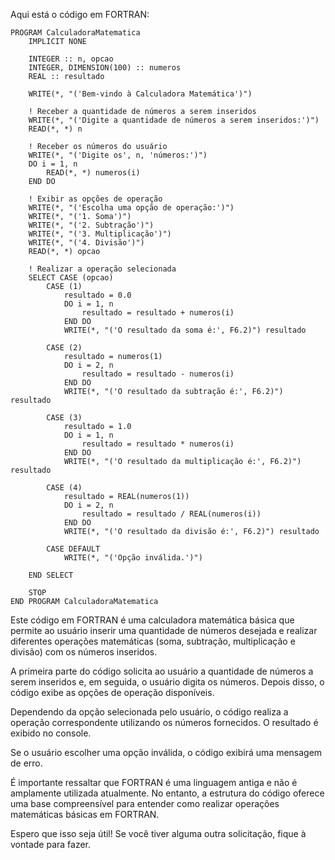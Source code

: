 Aqui está o código em FORTRAN:

```
PROGRAM CalculadoraMatematica
    IMPLICIT NONE
    
    INTEGER :: n, opcao
    INTEGER, DIMENSION(100) :: numeros
    REAL :: resultado
    
    WRITE(*, "('Bem-vindo à Calculadora Matemática')")

    ! Receber a quantidade de números a serem inseridos
    WRITE(*, "('Digite a quantidade de números a serem inseridos:')")
    READ(*, *) n

    ! Receber os números do usuário
    WRITE(*, "('Digite os', n, 'números:')")
    DO i = 1, n
        READ(*, *) numeros(i)
    END DO

    ! Exibir as opções de operação
    WRITE(*, "('Escolha uma opção de operação:')")
    WRITE(*, "('1. Soma')")
    WRITE(*, "('2. Subtração')")
    WRITE(*, "('3. Multiplicação')")
    WRITE(*, "('4. Divisão')")
    READ(*, *) opcao

    ! Realizar a operação selecionada
    SELECT CASE (opcao)
        CASE (1)
            resultado = 0.0
            DO i = 1, n
                resultado = resultado + numeros(i)
            END DO
            WRITE(*, "('O resultado da soma é:', F6.2)") resultado

        CASE (2)
            resultado = numeros(1)
            DO i = 2, n
                resultado = resultado - numeros(i)
            END DO
            WRITE(*, "('O resultado da subtração é:', F6.2)") resultado

        CASE (3)
            resultado = 1.0
            DO i = 1, n
                resultado = resultado * numeros(i)
            END DO
            WRITE(*, "('O resultado da multiplicação é:', F6.2)") resultado

        CASE (4)
            resultado = REAL(numeros(1))
            DO i = 2, n
                resultado = resultado / REAL(numeros(i))
            END DO
            WRITE(*, "('O resultado da divisão é:', F6.2)") resultado

        CASE DEFAULT
            WRITE(*, "('Opção inválida.')")

    END SELECT

    STOP
END PROGRAM CalculadoraMatematica
```

Este código em FORTRAN é uma calculadora matemática básica que permite ao usuário inserir uma quantidade de números desejada e realizar diferentes operações matemáticas (soma, subtração, multiplicação e divisão) com os números inseridos.

A primeira parte do código solicita ao usuário a quantidade de números a serem inseridos e, em seguida, o usuário digita os números. Depois disso, o código exibe as opções de operação disponíveis.

Dependendo da opção selecionada pelo usuário, o código realiza a operação correspondente utilizando os números fornecidos. O resultado é exibido no console.

Se o usuário escolher uma opção inválida, o código exibirá uma mensagem de erro.

É importante ressaltar que FORTRAN é uma linguagem antiga e não é amplamente utilizada atualmente. No entanto, a estrutura do código oferece uma base compreensível para entender como realizar operações matemáticas básicas em FORTRAN.

Espero que isso seja útil! Se você tiver alguma outra solicitação, fique à vontade para fazer.